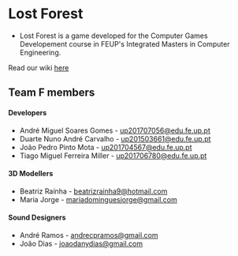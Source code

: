 # Lost Forest
* Lost Forest is a game developed for the Computer Games Developement course in FEUP's Integrated Masters in Computer Engineering.

Read our wiki [here](https://github.com/jppm99/FEUP-DJCO-F/wiki)
 
## Team F members

#### Developers
* André Miguel Soares Gomes - up201707056@edu.fe.up.pt
* Duarte Nuno André Carvalho - up201503661@edu.fe.up.pt
* João Pedro Pinto Mota - up201704567@edu.fe.up.pt
* Tiago Miguel Ferreira Miller - up201706780@edu.fe.up.pt

#### 3D Modellers
* Beatriz Raínha - beatrizrainha9@hotmail.com
* Maria Jorge - mariadominguesjorge@gmail.com

#### Sound Designers
* André Ramos - andrecpramos@gmail.com
* João Dias -  joaodanydias@gmail.com
